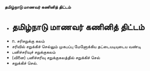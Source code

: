 **தமிழ்நாடு மாணவர் கணினித் திட்டம்**
- # தமிழ்நாடு மாணவர் கணினித் திட்டம்
- n. சரிசறுக்கு கலம்
- சரிவில் சறுக்கிச் செல்லும் முகபப்பு மேனோக்கிய தட்டையடியுடைய வண்டி
- பனிச்சரிவுச் சறுக்குகலம்
- (வினை) பனிச்சரிவு சறுக்குகலத்தில் சறுக்கிச் செல்
- சறுக்கிச் செல்.

